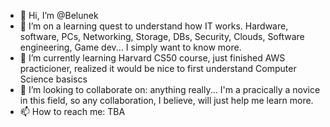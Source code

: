 - 👋 Hi, I’m @Belunek
- 👀 I’m on a learning quest to understand how IT works. Hardware, software, PCs, Networking, Storage, DBs, Security, Clouds, Software engineering, Game dev... I simply want to know more. 
- 🌱 I’m currently learning Harvard CS50 course, just finished AWS practicioner, realized it would be nice to first understand Computer Science basiscs
- 💞️ I’m looking to collaborate on: anything really... I'm a pracically a novice in this field, so any collaboration, I believe, will just help me learn more.
- 📫 How to reach me: TBA


<!---
Belunek/Belunek is a ✨ special ✨ repository because its `README.md` (this file) appears on your GitHub profile.
You can click the Preview link to take a look at your changes.
--->
